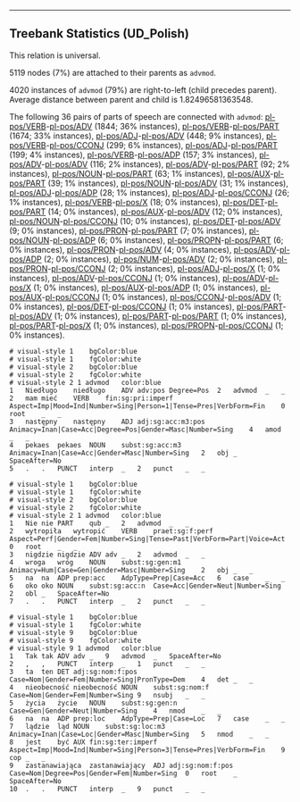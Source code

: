 

--------------------------------------------------------------------------------

## Treebank Statistics (UD_Polish)

This relation is universal.

5119 nodes (7%) are attached to their parents as `advmod`.

4020 instances of `advmod` (79%) are right-to-left (child precedes parent).
Average distance between parent and child is 1.82496581363548.

The following 36 pairs of parts of speech are connected with `advmod`: [pl-pos/VERB]()-[pl-pos/ADV]() (1844; 36% instances), [pl-pos/VERB]()-[pl-pos/PART]() (1674; 33% instances), [pl-pos/ADJ]()-[pl-pos/ADV]() (448; 9% instances), [pl-pos/VERB]()-[pl-pos/CCONJ]() (299; 6% instances), [pl-pos/ADJ]()-[pl-pos/PART]() (199; 4% instances), [pl-pos/VERB]()-[pl-pos/ADP]() (157; 3% instances), [pl-pos/ADV]()-[pl-pos/ADV]() (116; 2% instances), [pl-pos/ADV]()-[pl-pos/PART]() (92; 2% instances), [pl-pos/NOUN]()-[pl-pos/PART]() (63; 1% instances), [pl-pos/AUX]()-[pl-pos/PART]() (39; 1% instances), [pl-pos/NOUN]()-[pl-pos/ADV]() (31; 1% instances), [pl-pos/ADJ]()-[pl-pos/ADP]() (28; 1% instances), [pl-pos/ADJ]()-[pl-pos/CCONJ]() (26; 1% instances), [pl-pos/VERB]()-[pl-pos/X]() (18; 0% instances), [pl-pos/DET]()-[pl-pos/PART]() (14; 0% instances), [pl-pos/AUX]()-[pl-pos/ADV]() (12; 0% instances), [pl-pos/NOUN]()-[pl-pos/CCONJ]() (10; 0% instances), [pl-pos/DET]()-[pl-pos/ADV]() (9; 0% instances), [pl-pos/PRON]()-[pl-pos/PART]() (7; 0% instances), [pl-pos/NOUN]()-[pl-pos/ADP]() (6; 0% instances), [pl-pos/PROPN]()-[pl-pos/PART]() (6; 0% instances), [pl-pos/PRON]()-[pl-pos/ADV]() (4; 0% instances), [pl-pos/ADV]()-[pl-pos/ADP]() (2; 0% instances), [pl-pos/NUM]()-[pl-pos/ADV]() (2; 0% instances), [pl-pos/PRON]()-[pl-pos/CCONJ]() (2; 0% instances), [pl-pos/ADJ]()-[pl-pos/X]() (1; 0% instances), [pl-pos/ADV]()-[pl-pos/CCONJ]() (1; 0% instances), [pl-pos/ADV]()-[pl-pos/X]() (1; 0% instances), [pl-pos/AUX]()-[pl-pos/ADP]() (1; 0% instances), [pl-pos/AUX]()-[pl-pos/CCONJ]() (1; 0% instances), [pl-pos/CCONJ]()-[pl-pos/ADV]() (1; 0% instances), [pl-pos/DET]()-[pl-pos/CCONJ]() (1; 0% instances), [pl-pos/PART]()-[pl-pos/ADV]() (1; 0% instances), [pl-pos/PART]()-[pl-pos/PART]() (1; 0% instances), [pl-pos/PART]()-[pl-pos/X]() (1; 0% instances), [pl-pos/PROPN]()-[pl-pos/CCONJ]() (1; 0% instances).


~~~ conllu
# visual-style 1	bgColor:blue
# visual-style 1	fgColor:white
# visual-style 2	bgColor:blue
# visual-style 2	fgColor:white
# visual-style 2 1 advmod	color:blue
1	Niedługo	niedługo	ADV	adv:pos	Degree=Pos	2	advmod	_	_
2	mam	mieć	VERB	fin:sg:pri:imperf	Aspect=Imp|Mood=Ind|Number=Sing|Person=1|Tense=Pres|VerbForm=Fin	0	root	_	_
3	następny	następny	ADJ	adj:sg:acc:m3:pos	Animacy=Inan|Case=Acc|Degree=Pos|Gender=Masc|Number=Sing	4	amod	_	_
4	pekaes	pekaes	NOUN	subst:sg:acc:m3	Animacy=Inan|Case=Acc|Gender=Masc|Number=Sing	2	obj	_	SpaceAfter=No
5	.	.	PUNCT	interp	_	2	punct	_	_

~~~


~~~ conllu
# visual-style 1	bgColor:blue
# visual-style 1	fgColor:white
# visual-style 2	bgColor:blue
# visual-style 2	fgColor:white
# visual-style 2 1 advmod	color:blue
1	Nie	nie	PART	qub	_	2	advmod	_	_
2	wytropiła	wytropić	VERB	praet:sg:f:perf	Aspect=Perf|Gender=Fem|Number=Sing|Tense=Past|VerbForm=Part|Voice=Act	0	root	_	_
3	nigdzie	nigdzie	ADV	adv	_	2	advmod	_	_
4	wroga	wróg	NOUN	subst:sg:gen:m1	Animacy=Hum|Case=Gen|Gender=Masc|Number=Sing	2	obj	_	_
5	na	na	ADP	prep:acc	AdpType=Prep|Case=Acc	6	case	_	_
6	oko	oko	NOUN	subst:sg:acc:n	Case=Acc|Gender=Neut|Number=Sing	2	obl	_	SpaceAfter=No
7	.	.	PUNCT	interp	_	2	punct	_	_

~~~


~~~ conllu
# visual-style 1	bgColor:blue
# visual-style 1	fgColor:white
# visual-style 9	bgColor:blue
# visual-style 9	fgColor:white
# visual-style 9 1 advmod	color:blue
1	Tak	tak	ADV	adv	_	9	advmod	_	SpaceAfter=No
2	,	,	PUNCT	interp	_	1	punct	_	_
3	ta	ten	DET	adj:sg:nom:f:pos	Case=Nom|Gender=Fem|Number=Sing|PronType=Dem	4	det	_	_
4	nieobecność	nieobecność	NOUN	subst:sg:nom:f	Case=Nom|Gender=Fem|Number=Sing	9	nsubj	_	_
5	życia	życie	NOUN	subst:sg:gen:n	Case=Gen|Gender=Neut|Number=Sing	4	nmod	_	_
6	na	na	ADP	prep:loc	AdpType=Prep|Case=Loc	7	case	_	_
7	lądzie	ląd	NOUN	subst:sg:loc:m3	Animacy=Inan|Case=Loc|Gender=Masc|Number=Sing	5	nmod	_	_
8	jest	być	AUX	fin:sg:ter:imperf	Aspect=Imp|Mood=Ind|Number=Sing|Person=3|Tense=Pres|VerbForm=Fin	9	cop	_	_
9	zastanawiająca	zastanawiający	ADJ	adj:sg:nom:f:pos	Case=Nom|Degree=Pos|Gender=Fem|Number=Sing	0	root	_	SpaceAfter=No
10	.	.	PUNCT	interp	_	9	punct	_	_

~~~



